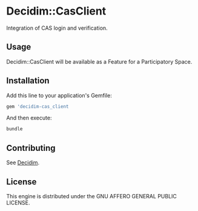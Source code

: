 # Decidim::CasClient

Integration of CAS login and verification.

## Usage

Decidim::CasClient will be available as a Feature for a Participatory
Space.

## Installation

Add this line to your application's Gemfile:

```ruby
gem 'decidim-cas_client
```

And then execute:

```bash
bundle
```

## Contributing

See [Decidim](https://github.com/decidim/decidim).

## License

This engine is distributed under the GNU AFFERO GENERAL PUBLIC LICENSE.
